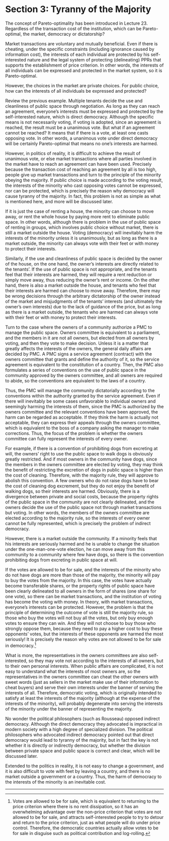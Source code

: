 # Section 3: Tyranny of the Majority

The concept of Pareto-optimality has been introduced in Lecture 23. Regardless of the transaction cost of the institution, which can be Pareto-optimal, the market, democracy or dictatorship?

Market transactions are voluntary and mutually beneficial. Even if there is cheating, under the specific constraints (including ignorance caused by information cost), the interests of each individual are protected by his self-interested nature and the legal system of protecting (delineating) PPRs that supports the establishment of price criterion. In other words, the interests of all individuals can be expressed and protected in the market system, so it is Pareto-optimal. 

However, the choices in the market are private choices. For public choice, how can the interests of all individuals be expressed and protected?

Review the previous example. Multiple tenants decide the use and cleanliness of public space through negotiation. As long as they can reach an agreement, everyone’s interests must be expressed and protected by the self-interested nature, which is direct democracy. Although the specific means is not necessarily voting, if voting is adopted, since an agreement is reached, the result must be a unanimous vote. But what if an agreement cannot be reached? It means that if there is a vote, at least one casts opposing vote. In other words, a unanimous vote under direct democracy will be certainly Pareto-optimal that means no one’s interests are harmed.

However, in politics of reality, it is difficult to achieve the result of unanimous vote, or else market transactions where all parties involved in the market have to reach an agreement can have been used. Precisely because the transaction cost of reaching an agreement by all is too high, people give up market transactions and turn to the principle of the minority obeying the majority. If public choice is made according to the voting result, the interests of the minority who cast opposing votes cannot be expressed, nor can be protected, which is precisely the reason why democracy will cause tyranny of the majority. In fact, this problem is not as simple as what is mentioned here, and more will be discussed later.

If it is just the case of renting a house, the minority can choose to move away, or rent the whole house by paying more rent to eliminate public space. In other words, although there is problem in the use of public space of renting in groups, which involves public choice without market, there is still a market outside the house. Voting (democracy) will inevitably harm the interests of the minority unless it is unanimously, but as long as there is a market outside, the minority can always vote with their feet or with money to protect their interests.

Similarly, if the use and cleanliness of public space is decided by the owner of the house, on the one hand, the owner’s interests are directly related to the tenants’. If the use of public space is not appropriate, and the tenants feel that their interests are harmed, they will require a rent reduction or simply move away, thus reducing the owner’s rent or income. On the other hand, there is also a market outside the house, and tenants who feel that their interests are harmed can choose to move away. Therefore, there may be wrong decisions through the arbitrary dictatorship of the owner instead of the market and misjudgments of the tenants’ interests (and ultimately the owner’s own interests) due to the lack of guidance of the price, but as long as there is a market outside, the tenants who are harmed can always vote with their feet or with money to protect their interests.

Turn to the case where the owners of a community authorize a PMC to manage the public space. Owners committee is equivalent to a parliament, and the members in it are not all owners, but elected from all owners by voting, and then they vote to make decision. Unless it is a matter that greatly affects the interests of the owners, the general daily affairs are decided by PMC. A PMC signs a service agreement (contract) with the owners committee that grants and define the authority of it, so the service agreement is equivalent to the constitution of a country. Then, the PMC also formulates a series of conventions on the use of public space in the community approved by the owners committee, and all owners are required to abide, so the conventions are equivalent to the laws of a country.

Thus, the PMC will manage the community dictatorially according to the conventions within the authority granted by the service agreement. Even if there will inevitably be some cases unfavorable to individual owners and seemingly harming the interests of them, since the PMC is authorized by the owners committee and the relevant conventions have been approved, the harm can be regarded as acceptable. If they think the harm is actually not acceptable, they can express their appeals through the owners committee, which is equivalent to the boss of a company asking the manager to make corrections. Thus, the focus of the problem is whether the owners committee can fully represent the interests of every owner.

For example, if there is a convention of prohibiting dogs from excreting at will, the owners’ right to use the public space to walk dogs is obviously greatly restricted. And if most owners in the community have dogs, since the members in the owners committee are elected by voting, they may think the benefit of restricting the excretion of dogs in public space is higher than the cost of cleaning. Therefore, with the majority rule, they will approve to abolish this convention. A few owners who do not raise dogs have to bear the cost of cleaning dog excrement, but they do not enjoy the benefit of walking dogs, so their interests are harmed. Obviously, there is a divergence between private and social costs, because the property rights of the public space in the community are not clearly delineated, and the owners decide the use of the public space not through market transactions but voting. In other words, the members of the owners committee are elected according to the majority rule, so the interests of every owner cannot be fully represented, which is precisely the problem of indirect democracy.

However, there is a market outside the community. If a minority feels that his interests are seriously harmed and he is unable to change the situation under the one-man-one-vote election, he can move away from this community to a community where few have dogs, so there is the convention prohibiting dogs from excreting in public space at will.

If the votes are allowed to be for sale, and the interests of the minority who do not have dogs are more than those of the majority, the minority will pay to buy the votes from the majority. In this case, the votes have actually become transferable shares, or the property rights of public space have been clearly delineated to all owners in the form of shares (one share for one vote), so there can be market transactions, and the institution of voting has become the voting with money. In theory, with market transactions, everyone’s interests can be protected. However, the problem is that the principle of determining the outcome of vote is still the majority rule, so those who buy the votes will not buy all the votes, but only buy enough votes to ensure they can win. And they will not choose to buy those who strongly oppose them, because they need to pay a higher cost to buy these opponents’ votes, but the interests of these opponents are harmed the most seriously! It is precisely the reason why votes are not allowed to be for sale in democracy.[^1]

What is more, the representatives in the owners committees are also self-interested, so they may vote not according to the interests of all owners, but to their own personal interests. When public affairs are complicated, it is not easy to understand what the interests of most owners are, so the representatives in the owners committee can cheat the other owners with sweet words (just as sellers in the market make use of their information to cheat buyers) and serve their own interests under the banner of serving the interests of all. Therefore, democratic voting, which is originally intended to satisfy at least the interests of the majority (although at the expense of the interests of the minority), will probably degenerate into serving the interests of the minority under the banner of representing the majority.

No wonder the political philosophers (such as Rousseau) opposed indirect democracy. Although the direct democracy they advocated is impractical in modern society with a high degree of specialized division. The political philosophers who advocated indirect democracy pointed out that direct democracy would lead to tyranny of the majority, but in fact the key is not whether it is directly or indirectly democracy, but whether the division between private space and public space is correct and clear, which will be discussed later.

Extended to the politics in reality, it is not easy to change a government, and it is also difficult to vote with feet by leaving a country, and there is no market outside a government or a country. Thus, the harm of democracy to the interests of the minority is an inevitable cost.

- - - -

[^1]: Votes are allowed to be for sale, which is equivalent to returning to the price criterion where there is no rent dissipation, so it has an overwhelming advantage over the non-price criterion that votes are not allowed to be for sale, and attracts self-interested people to try to detour and return to the price criterion, just as what people will do under price control. Therefore, the democratic countries actually allow votes to be for sale in disguise such as political contribution and log-rolling.